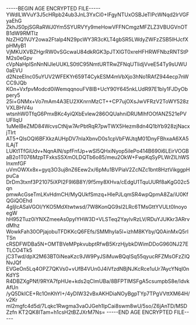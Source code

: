 -----BEGIN AGE ENCRYPTED FILE-----
YWdlLWVuY3J5cHRpb24ub3JnL3YxCi0+IFgyNTUxOSBJeTlPcWNqd2IrVGFyaEhG
ZkhJS0pjSGRaRWJ0Ym5SYURVYy9meHowVFFNCmgzMFZLZ3VBUGVnOTB1dW9RMTlz
NzZHQ1VJY2owa2Ftalp4N29pcWY3R3cKLT4gbSR5LWdyZWFzZSB5IHJcfXpHMyB1
VjMKUXVBZHgrRW0vSGcwaU84dkRGK3pJTXlGT0xreHFHRWFNbzRNTStPM2s0eGpv
cVpNaHpISnNnNlJleUUKLS0tIC95NmtURTRwZFNqUTlidjVveE54Ty9sUWU0aEVU
d2NzeElnc05uYUV2WFEKYr659T4CykESM4mVbXjo3hNo1RAfZ944ecp7nWCC9JQb
KOn+VxfpvModcd0iWemqqnouFV8IB+UcY90Y645nkLUdR97E1bIy1FJDyObpery5
25i+GNMx+Vo7mAm4A3EU2XKnrnMzCT++CP7ujOXsJwVFRzV2ToWY528zVXLBHV4u
wtsnhW0TfqG6PmxBKc4yiQXbEvlew286OQUahniDRUMlhfOOfANZ521ePVUFllqU
1uMeIBeZMD84WcvsCtNjw7ArPbtRqR7pwTWX5Hezm8dn4Q1bYb928zjNacxjTIrt
AT5+QlsOQI6BFXkzAUHpDV7nIaXbnvD0s1cpVbFWJtqM01DnyFBhxaA6XA5lLAjT
LUKt1TfGiUdv+NqnAIN/spfFnfJp+wSl5QHxiNyop5iIePo414B690i6LEirVOGB
aB2o1T076MzpTFxksSSXmOLDQTb6o85/meu2OkW+FwpKqSyPLWrZILhWSlnxmfGF
uVmOWXx8x+gyq3O3uj8nZ6Eew2x/6pMu1BVPiaV2ZcNZc1bnt8HztVikggpHpuCa
DrDm3txnf3P21075iXPI2F9l6B8Y/9f5my8XHva/cEdgU1TquUURf8aKgG02c5qn
pmwAcGseTmLKvHdmCH/MyQUkfSmzq+HlePJLqmSR4wpQpmA8Za/iU0KfQGiQOEhd
4gIjlcASaVGOl/YKO5MdXtwtwsd/7W8KonQG9sI2LRc6TMsGttYVULt0InoyoegW
hH952Tuz0iYNXZmeeAs0pylYHW3D+VLSTeq2YaylvRzLV/RDuYJUKkr3ARrvdMhz
WowkFah30OPjajobuTFDKKcQ6FEfs/SMMhyIa5l+izhM8KYby/Q0AinMxQ5rlTSn
cRSDFWDBa5N+OMTBVeMPpkvubptRfwB5KrzHjybkDWimDDoG960NJ27ETLCO4Tk5
jC3Twd/dpX2M63BT0iNeaKzc9JW9PyJSiMuwBQqISq55qyucRFZMsOFzZIQNvJQf
EVGeOn5Lq4OPZ7QKVs0+vUfB4VUn0J4iVfzdNBjNJKcRce1uUr7AycYNqI0nKdYS
R4DBZXgPNf/9RYA7fpHUe+kds2qClmUBa/8BFPTlMSFgA5csumpbS8e/IdvkAfUn
/yQ5DkICE+Rc1OnKhYI+/4yDIW32vBxAKHDiaNOyBgpTYp7TPgVVttXM64H/v2Kr
ml2mgfc4d5d/7Lqkc1Rwgma3vaOJGeh1lpCai8swm8wU/5so/Z6jAnTD/MSDZzfn
KT2QK8lTam+h1csH2tBZJXrM7Ns=
-----END AGE ENCRYPTED FILE-----
